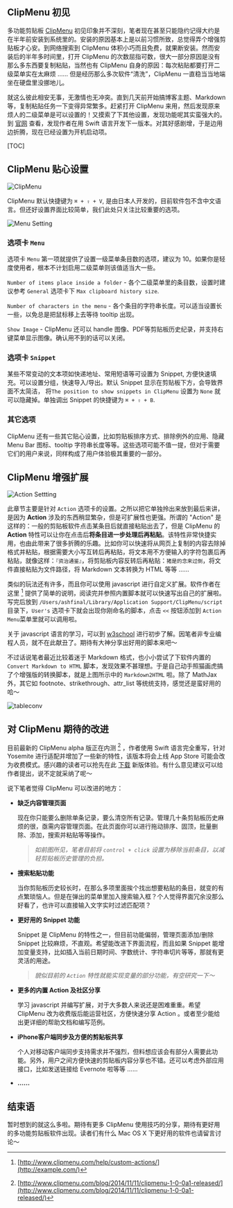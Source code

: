 <!--
.. title: 打造属于自己的多功能剪贴板 ClipMenu
.. slug: da-zao-shu-yu-zi-ji-de-duo-gong-neng-jian-tie-ban-clipmenu
.. date: 2015-01-25 12:04:16 UTC+08:00
.. updated: 2017-10-26 10:04:16 UTC+08:00
.. tags: clipboard, macos
.. category:
.. link:
.. description:
.. type: text
.. nocomments:
.. password:
.. previewimage:
-->

## ClipMenu 初见

多功能剪贴板 [ClipMenu][clipmenu] 初见印象并不深刻，笔者现在甚至只能隐约记得大约是在半年前安装到系统里的。安装的原因基本上是以前习惯所致，总觉得弄个增强剪贴板才心安。到网络搜索到 ClipMenu 体积小巧而且免费，就果断安装。然而安装后的半年多时间里，打开 ClipMenu 的次数屈指可数，很大一部分原因是没有那么多东西要复制粘贴，当然也有 ClipMenu 自身的原因：每次粘贴都要打开二级菜单实在太麻烦 …… 但是经历那么多次软件“清洗”，ClipMenu 一直稳当当地端坐在硬盘里没挪地儿。

就这么彼此相安无事，无激情也无冲突。直到几天前开始搞博客主题、Markdown等，复制粘贴任务一下变得异常繁多。赶紧打开 ClipMenu 来用，然后发现原来烦人的二级菜单是可以设置的！又摸索了下其他设置，发现功能呢其实蛮强大的。到 [官网][clipmenu] 查看，发现作者在用 Swift 语言开发下一版本。对其好感剧增，于是边用边折腾，现在已经设置为开机启动项。

<!-- TEASER_END -->

[TOC]

## ClipMenu 贴心设置

![ClipMenu](/images/clipmenu_overview.png "ClipMenu")

ClipMenu 默认快捷键为 `⌘ + ⇧ + V`, 是由日本人开发的，目前软件包不含中文语言。但还好设置界面比较简单，我们此处只关注比较重要的选项。

![Menu Setting](/images/clipmenu_settings.png "Menu Setting")

### 选项卡 `Menu`

选项卡 `Menu` 第一项就提供了设置一级菜单条目数的选项，建议为 10。如果你是轻度使用者，根本不计划启用二级菜单则该值适当大一些。

`Number of items place inside a folder` - 各个二级菜单里的条目数，设置时建议参考 `General` 选项卡下 `Max clipboard history size`.

`Number of characters in the menu` - 各个条目的字符串长度。可以适当设置长一些，以免总是把鼠标移上去等待 tooltip 出现。

`Show Image` - ClipMenu 还可以 handle 图像、PDF等剪贴板历史纪录，并支持右键菜单显示图像。确认用不到的话可以关闭。

### 选项卡 `Snippet`

某些不常变动的文本项如快递地址、常用短语等可设置为 Snippet, 方便快速填充。可以设置分组，快速导入/导出。默认 Snippet 显示在剪贴板下方，会导致界面不太简洁， 将`The position to show snippets in ClipMenu` 设置为 `None` 就可以隐藏掉。单独调出 Snippet 的快捷键为 `⌘ + ⇧ + B`.

### 其它选项

ClipMenu 还有一些其它贴心设置，比如剪贴板排序方式、排除例外的应用、隐藏 Menu Bar 图标、tooltip 字符串长度等等。这些选项可能不值一提，但对于需要它们的用户来说，同样构成了用户体验极其重要的一部分。

## ClipMenu 增强扩展

![Action Settting](/images/clipmenu_extension.png "Action Settting")

此章节主要是针对 `Action` 选项卡的设置。之所以把它单独拎出来放到最后来讲，是因为 **Action** 涉及的东西稍显繁杂，但是可扩展性也更强。所谓的 "Action" 是这样的：一般的剪贴板软件点击某条目后就直接粘贴出去了，但是 ClipMenu 的 **Action** 特性可以让你在点击后**将条目进一步处理后再粘贴**。该特性非常快捷实用，也由此带来了很多折腾的乐趣。比如你可以快速将从网页上复制的内容去除掉格式并粘贴，根据需要大小写互转后再粘贴，将文本用不方便输入的字符包裹后再粘贴，就像这样：`『资治通鉴』`，将剪贴板内容反转后再粘贴：`猪是的念来过倒`，将文件直接粘贴为文件路径，将 Markdown 文本转换为 HTML 等等 ……

类似的玩法还有许多，而且你可以使用 javascript 进行自定义扩展。软件作者在这里 [^custom_actions] 提供了简单的说明，阅读完并参照内置脚本就可以快速写出自己的扩展啦。写完后放到 `/Users/ashfinal/Library/Application Support/ClipMenu/script` 目录下，`User's` 选项卡下就会出现你刚命名的脚本，点击 `<<` 按钮添加到 `Action Menu`菜单里就可以调用啦。

关于 javascript 语言的学习，可以到 [w3school][w3script] 进行初步了解。因笔者非专业编程人员，就不在此献丑了。期待有大神分享出好用的脚本来吧～

不过话说笔者最近比较着迷于 Markdown 格式，也小小尝试了下软件内置的 `Convert Markdown to HTML` 脚本，发现效果不甚理想。于是自己动手照猫画虎搞了个增强版的转换脚本，就是上图所示中的 `Markdown2HTML` 啦。除了 MathJax 外，其它如 footnote、strikethrough、attr_list 等统统支持，感觉还是蛮好用的哈～

![tableconv](/images/tableconv.gif "tableconv")

## 对 ClipMenu 期待的改进

目前最新的 ClipMenu alpha 版正在内测 [^alphareleased] ，作者使用 Swift 语言完全重写，针对 Yosemite 进行适配并增加了一些新的特性，该版本将会上线 App Store 可能会改为收费模式。感兴趣的读者可以抢先在此 [下载][newcm] 新版体验。有什么意见建议可以给作者提出，说不定就采纳了呢～

说下笔者觉得 ClipMenu 可以改进的地方：

- **缺乏内容管理页面**

	现在你只能要么删除单条记录，要么清空所有记录。管理几十条剪贴板历史麻烦的很，亟需内容管理页面。在此页面你可以进行拖动排序、固顶，批量删除、添加，搜索并粘贴等等操作。

	>_如前图所见，笔者目前将 `control + click` 设置为移除当前条目，以减轻剪贴板历史管理的负担。_

- **搜索粘贴功能**

	当你剪贴板历史较长时，在那么多项里面挨个找出想要粘贴的条目，就变的有点繁琐恼人。但是在弹出的菜单里加入搜索输入框？个人觉得界面冗余没那么好看了，也许可以直接输入文字实时过滤匹配项？

- **更好用的 Snippet 功能**

	Snippet 是 ClipMenu 的特性之一，但目前功能偏弱，管理页面添加/删除 Snippet 比较麻烦，不直观。希望能改进下界面流程，而且如果 Snippet 能增加变量支持，比如插入当前日期时间、字数统计、字符串切片等等，那就有更灵活的用途。

	>_貌似目前的 `Action` 特性就能实现变量的部分功能，有空研究一下～_

- **更多的内置 Action 及社区分享**

	学习 javascript 并编写扩展，对于大多数人来说还是困难重重。希望 ClipMenu 改为收费版后能运营社区，方便快速分享 Action 。或者至少能给出更详细的帮助文档和编写范例。

- **iPhone客户端同步及方便的剪贴板共享**

	个人对移动客户端同步支持需求并不强烈，但料想应该会有部分人需要此功能。另外，用户之间方便快速的剪贴板内容分享也不错。还可以考虑外部应用接口，比如发送链接给 Evernote 啦等等 ……

- **……**

## 结束语

暂时想到的就这么多啦。期待有更多 ClipMenu 使用技巧的分享，期待有更好用的多功能剪贴板软件出现。读者们有什么 Mac OS X 下更好用的软件也请留言讨论～

[clipmenu]:http://www.clipmenu.com "http://www.clipmenu.com"

[w3script]:http://www.w3school.com.cn/js/index.asp "http://www.w3school.com.cn/js/index.asp"

[newcm]:https://dl.dropboxusercontent.com/u/1140644/clipmenu/ClipMenu-1.0.0a1.dmg "https://dl.dropboxusercontent.com/u/1140644/clipmenu/ClipMenu-1.0.0a1.dmg"


[^custom_actions]:[http://www.clipmenu.com/help/custom-actions/](http://example.com/)

[^alphareleased]:[http://www.clipmenu.com/blog/2014/11/11/clipmenu-1-0-0a1-released/](http://www.clipmenu.com/blog/2014/11/11/clipmenu-1-0-0a1-released/)
